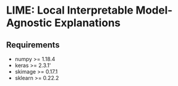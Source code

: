 # LIME: Local Interpretable Model-Agnostic Explanations

## Requirements

* numpy >= 1.18.4
* keras >= 2.3.1'
* skimage >= 0.17.1
* sklearn >= 0.22.2